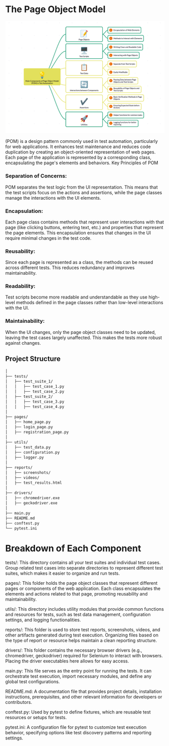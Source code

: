 # The Page Object Model 

![alt text](POM_0.png)

(POM) is a design pattern commonly used in test automation, particularly for web applications. It enhances test maintenance and reduces code duplication by creating an object-oriented representation of web pages. Each page of the application is represented by a corresponding class, encapsulating the page's elements and behaviors.
Key Principles of POM
### Separation of Concerns:
POM separates the test logic from the UI representation. This means that the test scripts focus on the actions and assertions, while the page classes manage the interactions with the UI elements.
### Encapsulation:
Each page class contains methods that represent user interactions with that page (like clicking buttons, entering text, etc.) and properties that represent the page elements. This encapsulation ensures that changes in the UI require minimal changes in the test code.
### Reusability:
Since each page is represented as a class, the methods can be reused across different tests. This reduces redundancy and improves maintainability.
### Readability:
Test scripts become more readable and understandable as they use high-level methods defined in the page classes rather than low-level interactions with the UI.
### Maintainability:
When the UI changes, only the page object classes need to be updated, leaving the test cases largely unaffected. This makes the tests more robust against changes.


## Project Structure

```project_folder/
│
├── tests/
│   ├── test_suite_1/
│   │   ├── test_case_1.py
│   │   ├── test_case_2.py
│   ├── test_suite_2/
│   │   ├── test_case_3.py
│   │   ├── test_case_4.py
│
├── pages/
│   ├── home_page.py
│   ├── login_page.py
│   ├── registration_page.py
│
├── utils/
│   ├── test_data.py
│   ├── configuration.py
│   ├── logger.py
│
├── reports/
│   ├── screenshots/
│   ├── videos/
│   ├── test_results.html
│
├── drivers/
│   ├── chromedriver.exe
│   ├── geckodriver.exe
│
├── main.py
├── README.md
├── conftest.py
└── pytest.ini
```

# Breakdown of Each Component

tests/: This directory contains all your test suites and individual test cases. Group related test cases into separate directories to represent different test suites, which makes it easier to organize and run tests.

pages/: This folder holds the page object classes that represent different pages or components of the web application. Each class encapsulates the elements and actions related to that page, promoting reusability and maintainability.

utils/: This directory includes utility modules that provide common functions and resources for tests, such as test data management, configuration settings, and logging functionalities.
    
reports/: This folder is used to store test reports, screenshots, videos, and other artifacts generated during test execution. Organizing files based on the type of report or resource helps maintain a clean reporting structure.
    
drivers/: This folder contains the necessary browser drivers (e.g., chromedriver, geckodriver) required for Selenium to interact with browsers. Placing the driver executables here allows for easy access.

main.py: This file serves as the entry point for running the tests. It can orchestrate test execution, import necessary modules, and define any global test configurations.

README.md: A documentation file that provides project details, installation instructions, prerequisites, and other relevant information for developers or contributors.

conftest.py: Used by pytest to define fixtures, which are reusable test resources or setups for tests.
    
pytest.ini: A configuration file for pytest to customize test execution behavior, specifying options like test discovery patterns and reporting settings.

